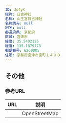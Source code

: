 ```yaml
---
ID: Jo4yX
総称: 日吉神社
名称: 山王宮日吉神社
名称読み: null
別名: null
都道府県: 京都府
区域: 宮津市
緯度: 35.5402125
経度: 135.1879773
郵便番号: 6260005
住所: 京都府宮津市宮町１４０８
---
```


## その他

### 参考URL

| URL | 説明          |
| --- | ------------- |
|     | OpenStreetMap |
